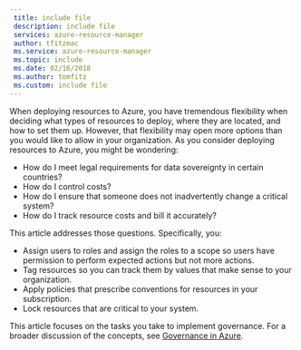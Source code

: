 ```yaml
---
 title: include file
 description: include file
 services: azure-resource-manager
 author: tfitzmac
 ms.service: azure-resource-manager
 ms.topic: include
 ms.date: 02/16/2018
 ms.author: tomfitz
 ms.custom: include file
---
```


When deploying resources to Azure, you have tremendous flexibility when deciding what types of resources to deploy, where they are located, and how to set them up. However, that flexibility may open more options than you would like to allow in your organization. As you consider deploying resources to Azure, you might be wondering:

* How do I meet legal requirements for data sovereignty in certain countries?
* How do I control costs?
* How do I ensure that someone does not inadvertently change a critical system?
* How do I track resource costs and bill it accurately?

This article addresses those questions. Specifically, you:

* Assign users to roles and assign the roles to a scope so users have permission to perform expected actions but not more actions.
* Tag resources so you can track them by values that make sense to your organization.
* Apply policies that prescribe conventions for resources in your subscription.
* Lock resources that are critical to your system.

This article focuses on the tasks you take to implement governance. For a broader discussion of the concepts, see [Governance in Azure](../articles/security/governance-in-azure.md). 
